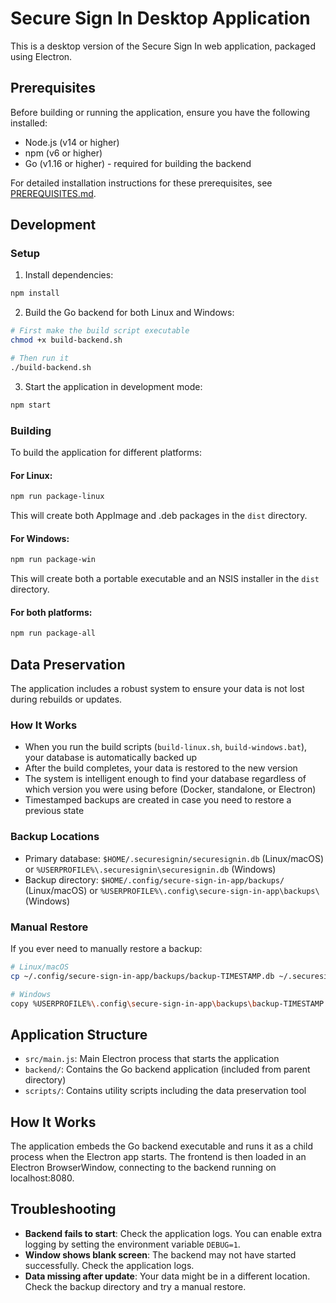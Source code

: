 # Secure Sign In Desktop Application

This is a desktop version of the Secure Sign In web application, packaged using Electron.

## Prerequisites

Before building or running the application, ensure you have the following installed:

- Node.js (v14 or higher)
- npm (v6 or higher)
- Go (v1.16 or higher) - required for building the backend

For detailed installation instructions for these prerequisites, see [PREREQUISITES.md](PREREQUISITES.md).

## Development

### Setup

1. Install dependencies:

```bash
npm install
```

2. Build the Go backend for both Linux and Windows:

```bash
# First make the build script executable
chmod +x build-backend.sh

# Then run it
./build-backend.sh
```

3. Start the application in development mode:

```bash
npm start
```

### Building

To build the application for different platforms:

#### For Linux:

```bash
npm run package-linux
```

This will create both AppImage and .deb packages in the `dist` directory.

#### For Windows:

```bash
npm run package-win
```

This will create both a portable executable and an NSIS installer in the `dist` directory.

#### For both platforms:

```bash
npm run package-all
```

## Data Preservation

The application includes a robust system to ensure your data is not lost during rebuilds or updates.

### How It Works

- When you run the build scripts (`build-linux.sh`, `build-windows.bat`), your database is automatically backed up
- After the build completes, your data is restored to the new version
- The system is intelligent enough to find your database regardless of which version you were using before (Docker, standalone, or Electron)
- Timestamped backups are created in case you need to restore a previous state

### Backup Locations

- Primary database: `$HOME/.securesignin/securesignin.db` (Linux/macOS) or `%USERPROFILE%\.securesignin\securesignin.db` (Windows)
- Backup directory: `$HOME/.config/secure-sign-in-app/backups/` (Linux/macOS) or `%USERPROFILE%\.config\secure-sign-in-app\backups\` (Windows)

### Manual Restore

If you ever need to manually restore a backup:

```bash
# Linux/macOS
cp ~/.config/secure-sign-in-app/backups/backup-TIMESTAMP.db ~/.securesignin/securesignin.db

# Windows
copy %USERPROFILE%\.config\secure-sign-in-app\backups\backup-TIMESTAMP.db %USERPROFILE%\.securesignin\securesignin.db
```

## Application Structure

- `src/main.js`: Main Electron process that starts the application
- `backend/`: Contains the Go backend application (included from parent directory)
- `scripts/`: Contains utility scripts including the data preservation tool

## How It Works

The application embeds the Go backend executable and runs it as a child process when the Electron app starts. The frontend is then loaded in an Electron BrowserWindow, connecting to the backend running on localhost:8080.

## Troubleshooting

- **Backend fails to start**: Check the application logs. You can enable extra logging by setting the environment variable `DEBUG=1`.
- **Window shows blank screen**: The backend may not have started successfully. Check the application logs.
- **Data missing after update**: Your data might be in a different location. Check the backup directory and try a manual restore.
